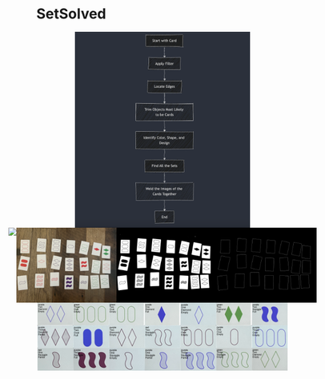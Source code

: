 # SetSolved
<div style="display: flex; justify-content: center;">
    <img src="demos/flowchart.png" width="350">
</div>

<div style="display: flex; justify-content: center;">
    <img src="demos/edges_filtered.png" width="200">
    <img src="demos/image1.png" width="200">
    <img src="demos/white_regions_blurred.png" width="200">
    <img src="demos/just_edges.png" width="200">
</div>

<div style="display: flex; justify-content: center;">
    <img src="demos/combined_image.png" width="500">
</div>

